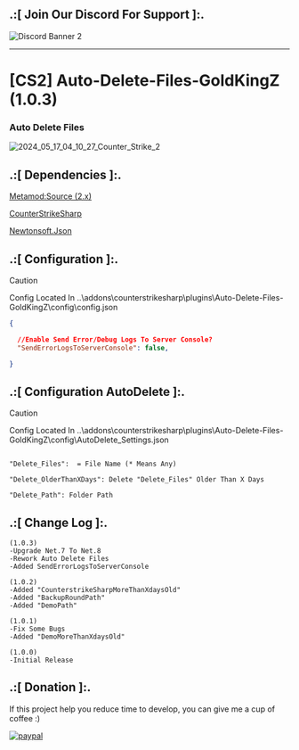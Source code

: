 ## .:[ Join Our Discord For Support ]:.

![Discord Banner 2](https://discord.com/api/guilds/651838917687115806/widget.png?style=banner2)

***
# [CS2] Auto-Delete-Files-GoldKingZ (1.0.3)

### Auto Delete Files

![2024_05_17_04_10_27_Counter_Strike_2](https://github.com/oqyh/cs2-Auto-Delete-Files-GoldKingZ/assets/48490385/3440b2ea-4b51-4fad-8e42-e201f2919f6d)


## .:[ Dependencies ]:.
[Metamod:Source (2.x)](https://www.sourcemm.net/downloads.php/?branch=master)

[CounterStrikeSharp](https://github.com/roflmuffin/CounterStrikeSharp/releases)

[Newtonsoft.Json](https://www.nuget.org/packages/Newtonsoft.Json)


## .:[ Configuration ]:.

> [!CAUTION]
> Config Located In ..\addons\counterstrikesharp\plugins\Auto-Delete-Files-GoldKingZ\config\config.json                                           
>

```json
{

  //Enable Send Error/Debug Logs To Server Console?
  "SendErrorLogsToServerConsole": false,

}
```


## .:[ Configuration AutoDelete ]:.

> [!CAUTION]
> Config Located In ..\addons\counterstrikesharp\plugins\Auto-Delete-Files-GoldKingZ\config\AutoDelete_Settings.json                                                                                                     
>
                                                                                                                  
```

"Delete_Files":  = File Name (* Means Any) 

"Delete_OlderThanXDays": Delete "Delete_Files" Older Than X Days 

"Delete_Path": Folder Path

```



## .:[ Change Log ]:.
```
(1.0.3)
-Upgrade Net.7 To Net.8
-Rework Auto Delete Files
-Added SendErrorLogsToServerConsole

(1.0.2)
-Added "CounterstrikeSharpMoreThanXdaysOld"
-Added "BackupRoundPath"
-Added "DemoPath"

(1.0.1)
-Fix Some Bugs
-Added "DemoMoreThanXdaysOld"

(1.0.0)
-Initial Release
```

## .:[ Donation ]:.

If this project help you reduce time to develop, you can give me a cup of coffee :)

[![paypal](https://www.paypalobjects.com/en_US/i/btn/btn_donateCC_LG.gif)](https://paypal.me/oQYh)
